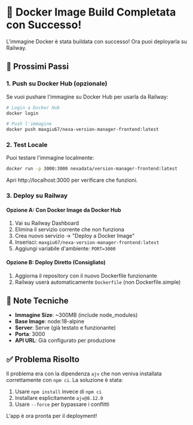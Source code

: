 # 🎉 Docker Image Build Completata con Successo!

L'immagine Docker è stata buildata con successo! Ora puoi deployarla su Railway.

## 🚀 Prossimi Passi

### 1. Push su Docker Hub (opzionale)
Se vuoi pushare l'immagine su Docker Hub per usarla da Railway:

```bash
# Login a Docker Hub
docker login

# Push l'immagine
docker push maxgiu67/nexa-version-manager-frontend:latest
```

### 2. Test Locale
Puoi testare l'immagine localmente:

```bash
docker run -p 3000:3000 nexadata/version-manager-frontend:latest
```

Apri http://localhost:3000 per verificare che funzioni.

### 3. Deploy su Railway

#### Opzione A: Con Docker Image da Docker Hub
1. Vai su Railway Dashboard
2. Elimina il servizio corrente che non funziona
3. Crea nuovo servizio → "Deploy a Docker Image"
4. Inserisci: `maxgiu67/nexa-version-manager-frontend:latest`
5. Aggiungi variabile d'ambiente: `PORT=3000`

#### Opzione B: Deploy Diretto (Consigliato)
1. Aggiorna il repository con il nuovo Dockerfile funzionante
2. Railway userà automaticamente `Dockerfile` (non Dockerfile.simple)

## 📝 Note Tecniche

- **Immagine Size**: ~300MB (include node_modules)
- **Base Image**: node:18-alpine
- **Server**: Serve (già testato e funzionante)
- **Porta**: 3000
- **API URL**: Già configurato per produzione

## ✅ Problema Risolto

Il problema era con la dipendenza `ajv` che non veniva installata correttamente con `npm ci`.
La soluzione è stata:
1. Usare `npm install` invece di `npm ci`
2. Installare esplicitamente `ajv@8.12.0`
3. Usare `--force` per bypassare i conflitti

L'app è ora pronta per il deployment!